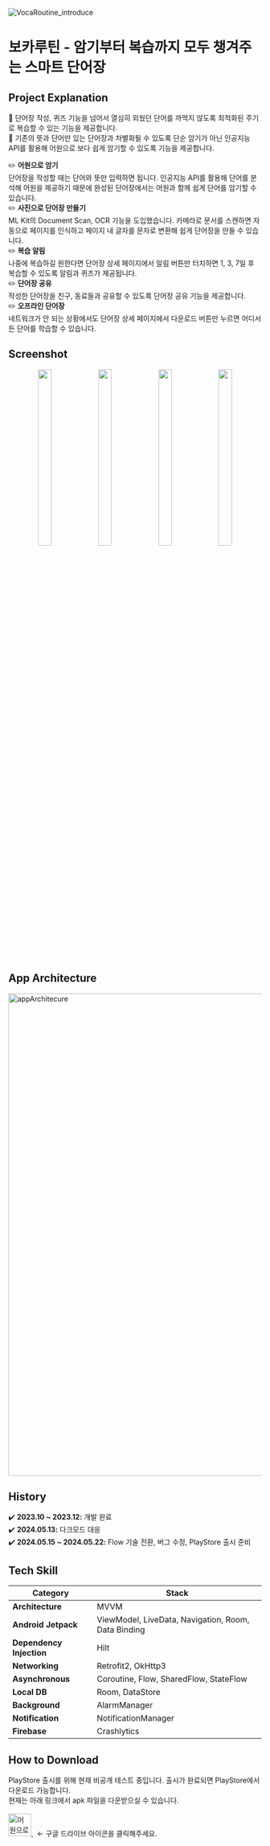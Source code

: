 ![VocaRoutine_introduce](https://github.com/gurumdevv/VocaRoutine/assets/129643788/90e983ed-9593-41ea-bdfb-fcf4e14dfb9e)

# 보카루틴 - 암기부터 복습까지 모두 챙겨주는 스마트 단어장

## Project Explanation
🌟 단어장 작성, 퀴즈 기능을 넘어서 열심히 외웠던 단어를 까먹지 않도록 최적화된 주기로 복습할 수 있는 기능을 제공합니다.<br>
🌟 기존의 뜻과 단어만 있는 단어장과 차별화될 수 있도록 단순 암기가 아닌 인공지능 API를 활용해 어원으로 보다 쉽게 암기할 수 있도록 기능을 제공합니다.<br>
  
✏️ **어원으로 암기**<br>
단어장을 작성할 때는 단어와 뜻만 입력하면 됩니다. 인공지능 API를 활용해 단어를 분석해 어원을 제공하기 때문에 완성된 단어장에서는 어원과 함께 쉽게 단어를 암기할 수 있습니다.<br>
✏️ **사진으로 단어장 만들기**<br>
ML Kit의 Document Scan, OCR 기능을 도입했습니다. 카메라로 문서를 스캔하면 자동으로 페이지를 인식하고 페이지 내 글자를 문자로 변환해 쉽게 단어장을 만들 수 있습니다.<br>
✏️ **복습 알림**<br>
나중에 복습하길 원한다면 단어장 상세 페이지에서 알림 버튼만 터치하면 1, 3, 7일 후 복습할 수 있도록 알림과 퀴즈가 제공됩니다.<br>
✏️ **단어장 공유**<br>
작성한 단어장을 친구, 동료들과 공유할 수 있도록 단어장 공유 기능을 제공합니다.<br>
✏️ **오프라인 단어장**<br>
네트워크가 안 되는 상황에서도 단어장 상세 페이지에서 다운로드 버튼만 누르면 어디서든 단어를 학습할 수 있습니다.<br>

## Screenshot
<p align="center">
<img src="https://github.com/gurumdevv/VocaRoutine/assets/129643788/60b32cde-11e2-47c2-8d40-da8e1007df47" width="23%" height="30%">
<img src="https://github.com/gurumdevv/VocaRoutine/assets/129643788/39780f2b-e423-4d61-8d5e-1a85d0597967" width="23%" height="30%">
<img src="https://github.com/gurumdevv/VocaRoutine/assets/129643788/62a0b8ff-5765-4359-a146-033a46ca3515" width="23%" height="30%">
<img src="https://github.com/gurumdevv/VocaRoutine/assets/129643788/334de7ff-a3b4-4a1a-8f8d-a016bd50cda1" width="23%" height="30%">
</p>

## App Architecture
<img width="960" alt="appArchitecure" src="https://github.com/gurumdevv/VocaRoutine/assets/129643788/5cb4231e-3288-4101-b2e0-2fc16e8380ff">

## History
✔️ **2023.10 ~ 2023.12:** 개발 완료<br>
✔️ **2024.05.13:** 다크모드 대응<br>
✔️ **2024.05.15 ~ 2024.05.22:** Flow 기술 전환, 버그 수정, PlayStore 출시 준비<br>

## Tech Skill
| Category | Stack |
| --- | --- |
| **Architecture** | MVVM |
| **Android Jetpack** | ViewModel, LiveData, Navigation, Room, Data Binding |
| **Dependency Injection** | Hilt |
| **Networking** | Retrofit2, OkHttp3 |
| **Asynchronous** | Coroutine, Flow, SharedFlow, StateFlow |
| **Local DB** | Room, DataStore |
| **Background** | AlarmManager |
| **Notification** | NotificationManager |
| **Firebase** | Crashlytics |

## How to Download
PlayStore 출시를 위해 현재 비공개 테스트 중입니다. 출시가 완료되면 PlayStore에서 다운로드 가능합니다.<br>
현재는 아래 링크에서 apk 파일을 다운받으실 수 있습니다.<br><br>
<a href="https://drive.google.com/drive/folders/18l2NL2vXX4qghP2n8YrMIlTD-qJ9stF2?usp=sharing">
    <img src="https://github.com/gurumdevv/VocaRoutine/assets/129643788/bb151951-8222-4d6d-b729-9cbc959707f5" alt="어원으로 암기" width="45" height="45">
</a> 
&nbsp;&nbsp;← 구글 드라이브 아이콘을 클릭해주세요.
